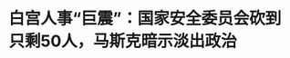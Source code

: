 <!DOCTYPE html>
<html lang="zh-CN">

<head>
    
<title>白宫人事“巨震”：国家安全委员会砍到只剩50人，马斯克暗示淡出政治_腾讯新闻</title>
<meta name="keywords" content="马斯克,特朗普,国家安全委员会,国安委,鲁比奥,白宫,拜登,美国,美国_时政,民主党,人事">
<meta name="description" content="哭的哭，恨的恨，可该走还得走。美国白宫国家安全委员会开始新一轮裁人之际，“政府效率部”负责人马斯克24日表示未来将花更多时间专注于自己的公司。新华社报道称，这“暗示他将减少在特朗普政府中的工作”。国安委人事震荡哭的哭，恨的恨，可该走还得走。这是23日在毗邻白宫的艾森豪威尔行政楼所见景象，数十名国安委工作...">
<meta name="author" content="腾讯网">
<meta name="copyright" content="Copyright 1998 - 2025 Tencent. All Rights Reserved">
<meta property="og:type" content="news" />

<meta property="og:title" content="白宫人事“巨震”：国家安全委员会砍到只剩50人，马斯克暗示淡出政治_腾讯新闻" />
<meta property="og:description" content="哭的哭，恨的恨，可该走还得走。美国白宫国家安全委员会开始新一轮裁人之际，“政府效率部”负责人马斯克24日表示未来将花更多时间专注于自己的公司。新华社报道称，这“暗示他将减少在特朗普政府中的工作”。国安委人事震荡哭的哭，恨的恨，可该走还得走。这是23日在毗邻白宫的艾森豪威尔行政楼所见景象，数十名国安委工作..." />
<meta property="og:url" content="https://news.qq.com/rain/a/20250526A048TK00" />
<meta property="og:image" content="https://inews.gtimg.com/news_ls/OHvPohdcyyWhiXUMw8mxH08NWW2i0lkkn1tI-RqfsMMYMAA_640330/0" />
<meta property="article:author" content="新民晚报" />
<meta property="article:published_time" content="2025-05-26 13:17:10" />
<meta property="category" content="politics" />

<meta name="baidu-site-verification" content="jJeIJ5X7pP" />
    <meta charset="utf-8" />
<meta http-equiv="X-UA-Compatible" content="IE=Edge" />
<meta name="viewport" content="width=device-width, initial-scale=1, shrink-to-fit=no" />
<link rel="dns-prefetch" href="mat1.gtimg.com">
<link rel="dns-prefetch" href="i.news.qq.com">
<link rel="shortcut icon" href="https://mat1.gtimg.com/qqcdn/qqindex2021/favicon.ico">
<script nomodule="true" src="https://mat1.gtimg.com/qqcdn/qqindex2021/common-static/20240515201444/core3-37-1.min.js"></script>
<script>
  try {
    if (!window.IntersectionObserver) {
      var observerScript = document.createElement('script');
      observerScript.src = "https://mat1.gtimg.com/qqcdn/qqindex2021/common-static/20241024141058/intersection-observer-polyfill.js";
      document.head.appendChild(observerScript);
    }
  } catch (error) {}
</script>

<script>
  try {
    if (!Element.prototype.scrollTo) {
      var scrollScript = document.createElement('script');
      scrollScript.src = "https://mat1.gtimg.com/qqcdn/qqindex2021/common-static/20241025153001/scroll-behavior-polyfill.js";
      document.head.appendChild(scrollScript);
    }
  } catch (error) {}
</script>
<script>
  try {
    if ('scrollRestoration' in window.history) {
      window.history.scrollRestoration = 'manual';
    }
    window.isPcClient = Boolean(window.electron) && (
      window.navigator.userAgent.indexOf('pc-client') > 0 ||
      window.navigator.userAgent.indexOf('TencentNews') > 0
    );
  } catch {}
</script>
<script>
  try {
    if (window.isPcClient) {
      var bodyStyle = document.createElement('style');
      bodyStyle.innerText = 'body{ zoom: 0.95 }';
      document.head.appendChild(bodyStyle);
    }
  } catch {}
</script>
<script>
  window.DATA = {"url":"https://view.inews.qq.com/a/20250526A048TK00","article_id":"20250526A048TK00","article_type":"0","title":"白宫人事“巨震”：国家安全委员会砍到只剩50人，马斯克暗示淡出政治","desc":"哭的哭，恨的恨，可该走还得走。美国白宫国家安全委员会开始新一轮裁人之际，“政府效率部”负责人马斯克24日表示未来将花更多时间专注于自己的公司。新华社报道称，这“暗示他将减少在特朗普政府中的工作”。国安委人事震荡哭的哭，恨的恨，可该走还得走。这是23日在毗邻白宫的艾森豪威尔行政楼所见景象，数十名国安委工作...","iNewsRecommendLevel":1,"abstract":"哭的哭，恨的恨，可该走还得走。美国白宫国家安全委员会开始新一轮裁人之际，“政府效率部”负责人马斯克24日表示未来将花更多时间专注于自己的公司。新华社报道称，这“暗示他将减少在特朗普政府中的工作”。国安委人事震荡哭的哭，恨的恨，可该走还得走。这是23日在毗邻白宫的艾森豪威尔行政楼所见景象，数十名国安委工作...","catalog1":"politics","ad_channel_sign":"news","introduction":"","media":"新民晚报","media_id":"5675509","pubtime":"2025-05-26 13:17:10","comment_id":"8414929290","political":0,"cmsId":"20250526A048TK00","cms_id":"20250526A048TK00","closeAllAd":0,"closeAllFavorite":false,"originContent":{"directory":{"ai_list":null,"enable":2,"list":null},"text":"\u003cdiv class=\"rich_media_content\"\u003e\u003c!--NO_AD_ERROR_2--\u003e\u003csection style=\"-webkit-tap-highlight-color: transparent; box-sizing: border-box; color: rgb(62, 62, 62); font-size: 16px; font-style: normal; font-weight: 400; margin: 0px 0px 24px; max-width: 100%; outline: 0px; overflow-wrap: break-word !important; padding: 0px; text-align: justify; visibility: visible\" data-exeditor-arbitrary-box=\"wrap\"\u003e\u003csection style=\"-webkit-tap-highlight-color: transparent; box-sizing: border-box; display: flex; flex-flow: row; justify-content: center; margin: 10px 0px; max-width: 100%; outline: 0px; overflow-wrap: break-word !important; padding: 0px; text-align: center; visibility: visible\" data-exeditor-arbitrary-box=\"wrap\"\u003e\u003csection style=\"-webkit-tap-highlight-color: transparent; align-self: flex-start; border-width: 0px; box-sizing: border-box; display: inline-block; flex: 100 100 0%; margin: 0px; max-width: 100%; outline: 0px; overflow-wrap: break-word !important; padding: 0px; vertical-align: top; visibility: visible\" data-exeditor-arbitrary-box=\"wrap\"\u003e\u003csection style=\"-webkit-tap-highlight-color: transparent; box-sizing: border-box; display: flex; flex-flow: row; justify-content: center; margin: 0px; max-width: 100%; outline: 0px; overflow-wrap: break-word !important; padding: 0px; visibility: visible\" data-exeditor-arbitrary-box=\"wrap\"\u003e\u003csection style=\"-webkit-tap-highlight-color: transparent; align-self: flex-start; border-color: rgb(62, 62, 62); border-style: solid; border-width: 1px; box-sizing: border-box; display: inline-block; flex: 0 0 auto; margin: 0px; max-width: 100%; outline: 0px; overflow-wrap: break-word !important; padding: 20px; vertical-align: top; visibility: visible; width: 100%\" class=\"not-reset-width\" data-exeditor-arbitrary-box=\"wrap\" data-exeditor-arbitrary-box-special-style=\"width\"\u003e\u003csection style=\"-webkit-tap-highlight-color: transparent; box-sizing: border-box; color: rgb(90, 90, 90); letter-spacing: 1px; line-height: 1.8; margin: 0px; max-width: 100%; outline: 0px; overflow-wrap: break-word !important; padding: 0px; text-align: justify; visibility: visible\" data-exeditor-arbitrary-box=\"wrap\"\u003e\u003cp style=\"margin-bottom: 0px; margin-left: 0px; margin-right: 0px; margin-top: 0px; padding: 0px\"\u003e\u003cspan style=\"letter-spacing: 1px\"\u003e\u003cspan style=\"font-size: 16px\"\u003e\u003cstrong\u003e\u003cspan style=\"color: rgb(90, 90, 90)\"\u003e哭的哭，恨的恨，可该走还得走。\u003c/span\u003e\u003c/strong\u003e\u003c/span\u003e\u003c/span\u003e\u003c/p\u003e\u003c/section\u003e\u003c/section\u003e\u003c/section\u003e\u003csection style=\"-webkit-tap-highlight-color: transparent; box-sizing: border-box; display: flex; flex-flow: row; justify-content: center; margin: 0px; max-width: 100%; outline: 0px; overflow-wrap: break-word !important; padding: 0px; visibility: visible\" data-exeditor-arbitrary-box=\"wrap\"\u003e\u003csection style=\"-webkit-tap-highlight-color: transparent; align-self: flex-start; border-width: 0px; box-sizing: border-box; display: inline-block; flex: 100 100 0%; line-height: 0; margin: 0px 10px; max-width: 100%; outline: 0px; overflow-wrap: break-word !important; padding: 0px; vertical-align: top; visibility: visible\" data-exeditor-arbitrary-box=\"wrap\"\u003e\u003csection style=\"-webkit-tap-highlight-color: transparent; background-color: rgb(227, 239, 255); box-sizing: border-box; display: inline-block; height: 8px; margin: 0px; max-width: 100%; outline: 0px; overflow: hidden; overflow-wrap: break-word !important; padding: 0px; vertical-align: top; visibility: visible; width: 100%\" data-exeditor-arbitrary-box=\"image-box\"\u003e\u003csvg viewBox=\"0 0 1 1\" style=\"line-height: 0; vertical-align: top; visibility: visible; width: 0px\" data-exeditor-arbitrary-svg=\"\"\u003e\u003c/svg\u003e\u003c/section\u003e\u003c/section\u003e\u003c/section\u003e\u003c/section\u003e\u003c/section\u003e\u003c/section\u003e\u003cp style=\"margin-bottom: 24px; margin-left: 0px; margin-right: 0px; margin-top: 0px; padding: 0px\"\u003e\u003cspan style=\"letter-spacing: 0.034em\"\u003e\u003cspan style=\"font-size: 16px\"\u003e\u003cspan style=\"color: rgba(0, 0, 0, 0.9)\"\u003e美国白宫国家安全委员会开始新一轮裁人之际，“政府效率部”负责人马斯克24日表示未来将花更多时间专注于自己的公司。新华社报道称，这“暗示他将减少在特朗普政府中的工作”。\u003c/span\u003e\u003c/span\u003e\u003c/span\u003e\u003c!--NO_AD_0--\u003e\u003c!--EOP_0--\u003e\u003c/p\u003e\u003c!--PARAGRAPH_0--\u003e\u003csection style=\"-webkit-tap-highlight-color: transparent; box-sizing: border-box; color: rgb(62, 62, 62); font-size: 16px; font-style: normal; font-weight: 400; margin: 0px 0px 24px; max-width: 100%; outline: 0px; overflow-wrap: break-word !important; padding: 0px; text-align: justify; visibility: visible\" data-exeditor-arbitrary-box=\"wrap\"\u003e\u003csection style=\"-webkit-tap-highlight-color: transparent; box-sizing: border-box; display: flex; flex-flow: row; justify-content: flex-start; margin: 10px 0px; max-width: 100%; outline: 0px; overflow-wrap: break-word !important; padding: 0px; text-align: left; visibility: visible\" data-exeditor-arbitrary-box=\"wrap\"\u003e\u003csection style=\"-webkit-tap-highlight-color: transparent; align-self: stretch; background-color: rgb(95, 156, 239); border-bottom-width: 0px; border-right: 1px solid rgb(188, 188, 188); border-top: 1px solid rgb(188, 188, 188); border-top-left-radius: 0px; border-top-right-radius: 0px; box-shadow: rgb(255, 255, 255) -3px 3px 0px inset; box-sizing: border-box; display: inline-block; flex: 0 0 auto; margin: 13px 0px 0px; max-width: 100%; outline: 0px; overflow-wrap: break-word !important; padding: 3px 3px 0px 0px; vertical-align: top; visibility: visible; width: 100%\" data-exeditor-arbitrary-box=\"image-box\"\u003e\u003csvg viewBox=\"0 0 1 1\" style=\"line-height: 0; vertical-align: top; visibility: visible; width: 0px\" data-exeditor-arbitrary-svg=\"\"\u003e\u003c/svg\u003e\u003c/section\u003e\u003csection style=\"-webkit-tap-highlight-color: transparent; align-self: stretch; border-bottom-color: rgb(188, 188, 188); border-bottom-left-radius: 0px; border-bottom-right-radius: 0px; border-bottom-style: solid; border-left-color: rgb(188, 188, 188); border-left-style: none; border-right-color: rgb(188, 188, 188); border-right-style: solid; border-top-right-radius: 0px; border-width: 0px 1px 1px; box-shadow: rgb(255, 255, 255) 0px 0px 0px; box-sizing: border-box; display: inline-block; flex: 0 0 auto; margin: 0px; max-width: 100%; min-width: 10%; outline: 0px; overflow-wrap: break-word !important; padding: 0px 0px 0px 20px; vertical-align: top; visibility: visible\" data-exeditor-arbitrary-box=\"wrap\"\u003e\u003csection style=\"-webkit-tap-highlight-color: transparent; box-sizing: border-box; margin: 0px; max-width: 100%; outline: 0px; overflow-wrap: break-word !important; padding: 0px; visibility: visible\" data-exeditor-arbitrary-box=\"wrap\"\u003e\u003csection style=\"-webkit-tap-highlight-color: transparent; background-color: rgb(188, 188, 188); box-sizing: border-box; height: 1px; margin: 0px; max-width: 100%; outline: 0px; overflow-wrap: break-word !important; padding: 0px; visibility: visible\" data-exeditor-arbitrary-box=\"image-box\"\u003e\u003csvg viewBox=\"0 0 1 1\" style=\"line-height: 0; vertical-align: top; visibility: visible; width: 0px\" data-exeditor-arbitrary-svg=\"\"\u003e\u003c/svg\u003e\u003c/section\u003e\u003c/section\u003e\u003csection style=\"-webkit-tap-highlight-color: transparent; box-sizing: border-box; margin: 0px; max-width: 100%; outline: 0px; overflow-wrap: break-word !important; padding: 0px; text-align: center; transform: translate3d(-10px, 0px, 0px); visibility: visible\" data-exeditor-arbitrary-box=\"wrap\"\u003e\u003csection style=\"-webkit-tap-highlight-color: transparent; box-sizing: border-box; color: rgb(86, 86, 86); letter-spacing: 1px; line-height: 2; margin: 0px; max-width: 100%; outline: 0px; overflow-wrap: break-word !important; padding: 0px; visibility: visible\" data-exeditor-arbitrary-box=\"wrap\"\u003e\u003cp style=\"margin-bottom: 0px; margin-left: 0px; margin-right: 0px; margin-top: 0px; padding: 0px; text-align: left\"\u003e\u003cspan style=\"letter-spacing: 1px\"\u003e\u003cspan style=\"font-size: 16px\"\u003e\u003cstrong\u003e\u003cspan style=\"color: rgb(86, 86, 86)\"\u003e国安委人事震荡\u003c/span\u003e\u003c/strong\u003e\u003c/span\u003e\u003c/span\u003e\u003c/p\u003e\u003c/section\u003e\u003c/section\u003e\u003c/section\u003e\u003c/section\u003e\u003c/section\u003e\u003cp style=\"margin-bottom: 24px; margin-left: 0px; margin-right: 0px; margin-top: 0px; padding: 0px\"\u003e\u003cspan style=\"letter-spacing: 0.034em\"\u003e\u003cspan style=\"font-size: 16px\"\u003e\u003cspan style=\"color: rgba(0, 0, 0, 0.9)\"\u003e哭的哭，恨的恨，可该走还得走。这是23日在毗邻白宫的艾森豪威尔行政楼所见景象，数十名国安委工作人员不得不离开工作岗位。\u003c/span\u003e\u003c/span\u003e\u003c/span\u003e\u003c/p\u003e\u003cp style=\"margin-bottom: 24px; margin-left: 0px; margin-right: 0px; margin-top: 0px; padding: 0px\"\u003e\u003cspan style=\"letter-spacing: 0.034em\"\u003e\u003cspan style=\"font-size: 16px\"\u003e\u003cspan style=\"color: rgba(0, 0, 0, 0.9)\"\u003e美国国安委创设于杜鲁门政府时期，在拜登政府时期约有300多名工作人员，特朗普再次入主白宫后立即启动人员审查，要求其中160人回家待命。随着新一轮裁员，国安委仅剩约50名工作人员，相关职能将转移到\u003c!--SECURE_LINK_BEGIN_0--\u003e五角大楼\u003c!--SECURE_LINK_END_0--\u003e、国务院等部门。\u003c/span\u003e\u003c/span\u003e\u003c/span\u003e\u003c/p\u003e\u003csection style=\"-webkit-tap-highlight-color: transparent; box-sizing: border-box !important; margin: 0px 0px 24px; max-width: 100%; outline: 0px; overflow-wrap: break-word !important; padding: 0px; text-align: center; visibility: visible\" data-exeditor-arbitrary-box=\"image-box\"\u003e\u003c!--IMG_0--\u003e\u003c/section\u003e\u003cp class=\"qqnews_image_desc\" style=\"color: #666; font-size: 14px; text-align: center\"\u003e鲁比奥与特朗普。图源：GJ\u003c/p\u003e\u003cp style=\"margin-bottom: 24px; margin-left: 0px; margin-right: 0px; margin-top: 0px; padding: 0px\"\u003e\u003cspan style=\"letter-spacing: 0.034em\"\u003e\u003cspan style=\"font-size: 16px\"\u003e\u003cspan style=\"color: rgba(0, 0, 0, 0.9)\"\u003e一名白宫官员称，特朗普如此安排意在清除“深层政府”。有分析指出，特朗普第一任期时，两名借调到国安委的职业军官成为“吹哨人”，检举特朗普2019年同乌克兰总统泽连斯基通电话时要求对方调查时任民主党总统竞选人拜登及其子亨特，导致当时由民主党掌控的国会众议院以滥用职权等罪名弹劾特朗普。\u003c/span\u003e\u003c/span\u003e\u003c/span\u003e\u003c!--NO_AD_1--\u003e\u003c!--EOP_1--\u003e\u003c/p\u003e\u003c!--PARAGRAPH_1--\u003e\u003cp style=\"margin-bottom: 24px; margin-left: 0px; margin-right: 0px; margin-top: 0px; padding: 0px\"\u003e\u003cspan style=\"letter-spacing: 0.034em\"\u003e\u003cspan style=\"font-size: 16px\"\u003e\u003cspan style=\"color: rgba(0, 0, 0, 0.9)\"\u003e特朗普本月宣布提名国家安全顾问华尔兹为美国驻联合国代表，国务卿鲁比奥兼任临时国家安全顾问。在国安委经历大规模调整之际，鲁比奥表示，目前的国安委“符合最初的职能设置和总统的想法”。\u003c/span\u003e\u003c/span\u003e\u003c/span\u003e\u003c!--NO_AD_2--\u003e\u003c!--EOP_2--\u003e\u003c/p\u003e\u003c!--PARAGRAPH_2--\u003e\u003cp style=\"margin-bottom: 24px; margin-left: 0px; margin-right: 0px; margin-top: 0px; padding: 0px\"\u003e\u003cspan style=\"letter-spacing: 0.034em\"\u003e\u003cspan style=\"font-size: 16px\"\u003e\u003cspan style=\"color: rgba(0, 0, 0, 0.9)\"\u003e特朗普重用鲁比奥，在\u003c/span\u003e\u003cstrong\u003e\u003cspan style=\"color: rgba(0, 0, 0, 0.9)\"\u003e\u003c!--SECURE_LINK_BEGIN_1--\u003e复旦大学\u003c!--SECURE_LINK_END_1--\u003e国际关系学教授张家栋\u003c/span\u003e\u003c/strong\u003e\u003cspan style=\"color: rgba(0, 0, 0, 0.9)\"\u003e看来，原因在于鲁比奥是特朗普政府内少有的共和党建制派。用好鲁比奥能使特朗普维持与建制派的关系，鲁比奥也显示出他在特朗普团队中越来越重要。\u003c/span\u003e\u003c/span\u003e\u003c/span\u003e\u003c!--NO_AD_3--\u003e\u003c!--EOP_3--\u003e\u003c/p\u003e\u003c!--PARAGRAPH_3--\u003e\u003csection style=\"-webkit-tap-highlight-color: transparent; box-sizing: border-box; color: rgb(62, 62, 62); font-size: 16px; font-style: normal; font-weight: 400; margin: 0px 0px 24px; max-width: 100%; outline: 0px; overflow-wrap: break-word !important; padding: 0px; text-align: justify\" data-exeditor-arbitrary-box=\"wrap\"\u003e\u003csection style=\"-webkit-tap-highlight-color: transparent; box-sizing: border-box; display: flex; flex-flow: row; justify-content: flex-start; margin: 10px 0px; max-width: 100%; outline: 0px; overflow-wrap: break-word !important; padding: 0px; text-align: left\" data-exeditor-arbitrary-box=\"wrap\"\u003e\u003csection style=\"-webkit-tap-highlight-color: transparent; align-self: stretch; background-color: rgb(95, 156, 239); border-bottom-width: 0px; border-right: 1px solid rgb(188, 188, 188); border-top: 1px solid rgb(188, 188, 188); border-top-left-radius: 0px; border-top-right-radius: 0px; box-shadow: rgb(255, 255, 255) -3px 3px 0px inset; box-sizing: border-box; display: inline-block; flex: 0 0 auto; margin: 13px 0px 0px; max-width: 100%; outline: 0px; overflow-wrap: break-word !important; padding: 3px 3px 0px 0px; vertical-align: top; width: 100%\" data-exeditor-arbitrary-box=\"image-box\"\u003e\u003csvg viewBox=\"0 0 1 1\" style=\"line-height: 0; vertical-align: top; width: 0px\" data-exeditor-arbitrary-svg=\"\"\u003e\u003c/svg\u003e\u003c/section\u003e\u003csection style=\"-webkit-tap-highlight-color: transparent; align-self: stretch; border-bottom-color: rgb(188, 188, 188); border-bottom-left-radius: 0px; border-bottom-right-radius: 0px; border-bottom-style: solid; border-left-color: rgb(188, 188, 188); border-left-style: none; border-right-color: rgb(188, 188, 188); border-right-style: solid; border-top-right-radius: 0px; border-width: 0px 1px 1px; box-shadow: rgb(255, 255, 255) 0px 0px 0px; box-sizing: border-box; display: inline-block; flex: 0 0 auto; margin: 0px; max-width: 100%; min-width: 10%; outline: 0px; overflow-wrap: break-word !important; padding: 0px 0px 0px 20px; vertical-align: top\" data-exeditor-arbitrary-box=\"wrap\"\u003e\u003csection style=\"-webkit-tap-highlight-color: transparent; box-sizing: border-box; margin: 0px; max-width: 100%; outline: 0px; overflow-wrap: break-word !important; padding: 0px\" data-exeditor-arbitrary-box=\"wrap\"\u003e\u003csection style=\"-webkit-tap-highlight-color: transparent; background-color: rgb(188, 188, 188); box-sizing: border-box; height: 1px; margin: 0px; max-width: 100%; outline: 0px; overflow-wrap: break-word !important; padding: 0px\" data-exeditor-arbitrary-box=\"image-box\"\u003e\u003csvg viewBox=\"0 0 1 1\" style=\"line-height: 0; vertical-align: top; width: 0px\" data-exeditor-arbitrary-svg=\"\"\u003e\u003c/svg\u003e\u003c/section\u003e\u003c/section\u003e\u003csection style=\"-webkit-tap-highlight-color: transparent; box-sizing: border-box; margin: 0px; max-width: 100%; outline: 0px; overflow-wrap: break-word !important; padding: 0px; text-align: center; transform: translate3d(-10px, 0px, 0px)\" data-exeditor-arbitrary-box=\"wrap\"\u003e\u003csection style=\"-webkit-tap-highlight-color: transparent; box-sizing: border-box; color: rgb(86, 86, 86); letter-spacing: 1px; line-height: 2; margin: 0px; max-width: 100%; outline: 0px; overflow-wrap: break-word !important; padding: 0px\" data-exeditor-arbitrary-box=\"wrap\"\u003e\u003cp style=\"margin-bottom: 0px; margin-left: 0px; margin-right: 0px; margin-top: 0px; padding: 0px; text-align: left\"\u003e\u003cspan style=\"letter-spacing: 1px\"\u003e\u003cspan style=\"font-size: 16px\"\u003e\u003cstrong\u003e\u003cspan style=\"color: rgb(86, 86, 86)\"\u003e马斯克正作选择\u003c/span\u003e\u003c/strong\u003e\u003c/span\u003e\u003c/span\u003e\u003c/p\u003e\u003c/section\u003e\u003c/section\u003e\u003c/section\u003e\u003c/section\u003e\u003c/section\u003e\u003cp style=\"margin-bottom: 24px; margin-left: 0px; margin-right: 0px; margin-top: 0px; padding: 0px\"\u003e\u003cspan style=\"letter-spacing: 0.034em\"\u003e\u003cspan style=\"font-size: 16px\"\u003e\u003cspan style=\"color: rgba(0, 0, 0, 0.9)\"\u003e马斯克24日在他所拥有的社交媒体X上写道，“我必须超级专注于X、xAI和\u003c!--SECURE_LINK_BEGIN_2--\u003e特斯拉\u003c!--SECURE_LINK_END_2--\u003e，以及下周的星舰发射，因为我们正在陆续推出关键技术”。为此，他“将回到每周7天、每天24小时连轴转的工作状态，晚上就睡在会议室、服务器机房或厂房里”。这段话被解读为暗示他将减少在政府中的工作。\u003c/span\u003e\u003c/span\u003e\u003c/span\u003e\u003c/p\u003e\u003csection style=\"-webkit-tap-highlight-color: transparent; box-sizing: border-box !important; margin: 0px 0px 24px; max-width: 100%; outline: 0px; overflow-wrap: break-word !important; padding: 0px; text-align: center\" data-exeditor-arbitrary-box=\"image-box\"\u003e\u003c!--IMG_1--\u003e\u003c/section\u003e\u003cp class=\"qqnews_image_desc\" style=\"color: #666; font-size: 14px; text-align: center\"\u003e马斯克在白宫出席政府会议。图源：GJ\u003c/p\u003e\u003cp style=\"margin-bottom: 24px; margin-left: 0px; margin-right: 0px; margin-top: 0px; padding: 0px\"\u003e\u003cspan style=\"letter-spacing: 0.034em\"\u003e\u003cspan style=\"font-size: 16px\"\u003e\u003cspan style=\"color: rgba(0, 0, 0, 0.9)\"\u003e事实上，去年联邦选举周期投入2.9亿美元、力挺特朗普胜选的马斯克，近期前往华盛顿的时间已大为减少。\u003c/span\u003e\u003c/span\u003e\u003c/span\u003e\u003c/p\u003e\u003cp style=\"margin-bottom: 24px; margin-left: 0px; margin-right: 0px; margin-top: 0px; padding: 0px\"\u003e\u003cspan style=\"letter-spacing: 0.034em\"\u003e\u003cspan style=\"font-size: 16px\"\u003e\u003cspan style=\"color: rgba(0, 0, 0, 0.9)\"\u003e张家栋分析：“马斯克要淡出政治的传言已经很久，他的主要压力不是政治而是经济。因为马斯克与特朗普政府走得特别近，企业界包括美国消费者群体对马斯克的个人形象及其企业产品产生了严重的抵触情绪。由此使得马斯克在董事会以及股东集团承受巨大压力，此前就曾提出想淡出政治。”\u003c/span\u003e\u003c/span\u003e\u003c/span\u003e\u003c!--NO_AD_4--\u003e\u003c!--EOP_4--\u003e\u003c/p\u003e\u003c!--PARAGRAPH_4--\u003e\u003cp style=\"margin-bottom: 24px; margin-left: 0px; margin-right: 0px; margin-top: 0px; padding: 0px\"\u003e\u003cspan style=\"letter-spacing: 0.034em\"\u003e\u003cspan style=\"font-size: 16px\"\u003e\u003cspan style=\"color: rgba(0, 0, 0, 0.9)\"\u003e张家栋认为，马斯克离开政治圈的概率很大。“他毕竟不是政治家，是个企业家——还是个非常成功的企业家，还有自己更重要的事去做。”\u003c/span\u003e\u003c/span\u003e\u003c/span\u003e\u003c/p\u003e\u003csection style=\"-webkit-tap-highlight-color: transparent; box-sizing: border-box !important; margin: 0px 8px; max-width: 100%; outline: 0px; overflow-wrap: break-word !important; padding: 0px; white-space: normal\" data-exeditor-arbitrary-box=\"wrap\"\u003e\u003cp\u003e\u003c/p\u003e\u003c/section\u003e\u003csection style=\"-webkit-tap-highlight-color: transparent; box-sizing: border-box !important; margin: 0px 8px; max-width: 100%; outline: 0px; overflow-wrap: break-word !important; padding: 0px; text-align: justify\" data-exeditor-arbitrary-box=\"wrap\"\u003e\u003cp\u003e\u003cspan style=\"font-size: 15px\"\u003e\u003cstrong\u003e\u003cspan style=\"color: rgb(136, 136, 136)\"\u003e出品 深海区工作室\u003c/span\u003e\u003c/strong\u003e\u003c/span\u003e\u003c/p\u003e\u003c/section\u003e\u003csection style=\"-webkit-tap-highlight-color: transparent; box-sizing: border-box !important; margin: 0px 8px; max-width: 100%; outline: 0px; overflow-wrap: break-word !important; padding: 0px; text-align: justify\" data-exeditor-arbitrary-box=\"wrap\"\u003e\u003cp\u003e\u003cspan style=\"font-size: 15px\"\u003e\u003cstrong\u003e\u003cspan style=\"color: rgb(136, 136, 136)\"\u003e撰稿 姜浩峰\u003c/span\u003e\u003c/strong\u003e\u003c/span\u003e\u003c/p\u003e\u003c/section\u003e\u003csection style=\"-webkit-tap-highlight-color: transparent; box-sizing: border-box !important; margin: 0px; max-width: 100%; outline: 0px; overflow-wrap: break-word !important; padding: 0px\" data-exeditor-arbitrary-box=\"wrap\"\u003e\u003csection style=\"-webkit-tap-highlight-color: transparent; box-sizing: border-box !important; margin: 0px; max-width: 100%; outline: 0px; overflow-wrap: break-word !important; padding: 0px\" data-exeditor-arbitrary-box=\"wrap\"\u003e\u003csection style=\"-webkit-tap-highlight-color: transparent; box-sizing: border-box !important; margin: 0px; max-width: 100%; outline: 0px; overflow-wrap: break-word !important; padding: 0px\" data-exeditor-arbitrary-box=\"wrap\"\u003e\u003csection style=\"-webkit-tap-highlight-color: transparent; -webkit-text-stroke-width: 0px; background-color: rgb(255, 255, 255); box-sizing: border-box !important; color: rgba(0, 0, 0, 0.9); font-size: 17px; font-style: normal; font-variant-caps: normal; font-variant-ligatures: normal; font-weight: 400; letter-spacing: 0.544px; margin: 0px 8px; max-width: 100%; orphans: 2; outline: 0px; overflow-wrap: break-word !important; padding: 0px; text-align: justify; text-decoration-color: initial; text-decoration-style: initial; text-decoration-thickness: initial; text-indent: 0px; text-transform: none; white-space: normal; widows: 2; word-spacing: 0px\" data-exeditor-arbitrary-box=\"wrap\"\u003e\u003cp style=\"background-color: transparent\"\u003e\u003cspan style=\"letter-spacing: 0.544px\"\u003e\u003cspan style=\"font-size: 15px\"\u003e\u003cstrong\u003e\u003cspan style=\"color: rgb(136, 136, 136)\"\u003e\u003cspan style=\"background-color: transparent\"\u003e编辑 深海盐\u003c/span\u003e\u003c/span\u003e\u003c/strong\u003e\u003c/span\u003e\u003c/span\u003e\u003c/p\u003e\u003c/section\u003e\u003c/section\u003e\u003c/section\u003e\u003c/section\u003e\u003cdiv data-exeditor-arbitrary-box=\"wrap\"\u003e\u003cp\u003e\u003c/p\u003e\u003c/div\u003e\u003cdiv powered-by=\"qqnews_ex-editor\"\u003e\u003c/div\u003e\u003cstyle\u003e.rich_media_content{--news-tabel-th-night-color: #444444;--news-font-day-color: #333;--news-font-night-color: #d9d9d9;--news-bottom-distance: 22px}.rich_media_content p:not([data-exeditor-arbitrary-box=image-box]){letter-spacing:.5px;line-height:30px;margin-bottom:var(--news-bottom-distance);word-wrap:break-word}.rich_media_content{color:var(--news-font-day-color);font-size:18px}@media(prefers-color-scheme:dark){body:not([data-weui-theme=light]):not([dark-mode-disable=true]) .rich_media_content p:not([data-exeditor-arbitrary-box=image-box]){letter-spacing:.5px;line-height:30px;margin-bottom:var(--news-bottom-distance);word-wrap:break-word}body:not([data-weui-theme=light]):not([dark-mode-disable=true]) .rich_media_content{color:var(--news-font-night-color)}}.data_color_scheme_dark .rich_media_content p:not([data-exeditor-arbitrary-box=image-box]){letter-spacing:.5px;line-height:30px;margin-bottom:var(--news-bottom-distance);word-wrap:break-word}.data_color_scheme_dark .rich_media_content{color:var(--news-font-night-color)}.data_color_scheme_dark .rich_media_content{font-size:18px}.rich_media_content p[data-exeditor-arbitrary-box=image-box]{margin-bottom:11px}.rich_media_content\u003ediv:not(.qnt-video),.rich_media_content\u003esection{margin-bottom:var(--news-bottom-distance)}.rich_media_content hr{margin-bottom:var(--news-bottom-distance)}.rich_media_content .link_list{margin:0;margin-top:20px;min-height:0!important}.rich_media_content blockquote{background:#f9f9f9;border-left:6px solid #ccc;margin:1.5em 10px;padding:.5em 10px}.rich_media_content blockquote p{margin-bottom:0!important}.data_color_scheme_dark .rich_media_content blockquote{background:#323232}@media(prefers-color-scheme:dark){body:not([data-weui-theme=light]):not([dark-mode-disable=true]) .rich_media_content blockquote{background:#323232}}.rich_media_content ol[data-ex-list]{--ol-start: 1;--ol-list-style-type: decimal;list-style-type:none;counter-reset:olCounter calc(var(--ol-start,1) - 1);position:relative}.rich_media_content ol[data-ex-list]\u003eli\u003e:first-child::before{content:counter(olCounter,var(--ol-list-style-type)) '. ';counter-increment:olCounter;font-variant-numeric:tabular-nums;display:inline-block}.rich_media_content ul[data-ex-list]{--ul-list-style-type: circle;list-style-type:none;position:relative}.rich_media_content ul[data-ex-list].nonUnicode-list-style-type\u003eli\u003e:first-child::before{content:var(--ul-list-style-type) ' ';font-variant-numeric:tabular-nums;display:inline-block;transform:scale(0.5)}.rich_media_content ul[data-ex-list].unicode-list-style-type\u003eli\u003e:first-child::before{content:var(--ul-list-style-type) ' ';font-variant-numeric:tabular-nums;display:inline-block;transform:scale(0.8)}.rich_media_content ol:not([data-ex-list]){padding-left:revert}.rich_media_content ul:not([data-ex-list]){padding-left:revert}.rich_media_content table{display:table;border-collapse:collapse;margin-bottom:var(--news-bottom-distance)}.rich_media_content table th,.rich_media_content table td{word-wrap:break-word;border:1px solid #ddd;white-space:nowrap;padding:2px 5px}.rich_media_content table th{font-weight:700;background-color:#f0f0f0;text-align:left}.rich_media_content table p{margin-bottom:0!important}.data_color_scheme_dark .rich_media_content table th{background:var(--news-tabel-th-night-color)}@media(prefers-color-scheme:dark){body:not([data-weui-theme=light]):not([dark-mode-disable=true]) .rich_media_content table th{background:var(--news-tabel-th-night-color)}}.rich_media_content .qqnews_image_desc,.rich_media_content p[type=om-image-desc]{line-height:20px!important;text-align:center!important;font-size:14px!important;color:#666!important}.rich_media_content div[data-exeditor-arbitrary-box=wrap]:not([data-exeditor-arbitrary-box-special-style]){max-width:100%}.rich_media_content .qqnews-content{--wmfont: 0;--wmcolor: transparent;font-size:var(--wmfont);color:var(--wmcolor);line-height:var(--wmfont)!important;margin-bottom:var(--wmfont)!important}.rich_media_content .qqnews_sign_emphasis{background:#f7f7f7}.rich_media_content .qqnews_sign_emphasis ol{word-wrap:break-word;border:none;color:#5c5c5c;line-height:28px;list-style:none;margin:14px 0 6px;padding:16px 15px 4px}.rich_media_content .qqnews_sign_emphasis p{margin-bottom:12px!important}.rich_media_content .qqnews_sign_emphasis ol\u003eli\u003ep{padding-left:30px}.rich_media_content .qqnews_sign_emphasis ol\u003eli{list-style:none}.rich_media_content .qqnews_sign_emphasis ol\u003eli\u003ep:first-child::before{margin-left:-30px;content:counter(olCounter,decimal) ''!important;counter-increment:olCounter!important;font-variant-numeric:tabular-nums!important;background:#37f;border-radius:2px;color:#fff;font-size:15px;font-style:normal;text-align:center;line-height:18px;width:18px;height:18px;margin-right:12px;position:relative;top:-1px}.data_color_scheme_dark .rich_media_content .qqnews_sign_emphasis{background:#262626}.data_color_scheme_dark .rich_media_content .qqnews_sign_emphasis ol\u003eli\u003ep{color:#a9a9a9}@media(prefers-color-scheme:dark){body:not([data-weui-theme=light]):not([dark-mode-disable=true]) .rich_media_content .qqnews_sign_emphasis{background:#262626}body:not([data-weui-theme=light]):not([dark-mode-disable=true]) .rich_media_content .qqnews_sign_emphasis ol\u003eli\u003ep{color:#a9a9a9}}.rich_media_content h1,.rich_media_content h2,.rich_media_content h3,.rich_media_content h4,.rich_media_content h5,.rich_media_content h6{margin-bottom:var(--news-bottom-distance);font-weight:700}.rich_media_content h1{font-size:20px}.rich_media_content h2,.rich_media_content h3{font-size:19px}.rich_media_content h4,.rich_media_content h5,.rich_media_content h6{font-size:18px}.rich_media_content li:empty{display:none}.rich_media_content ul,.rich_media_content ol{margin-bottom:var(--news-bottom-distance)}.rich_media_content div\u003ep:only-child{margin-bottom:0!important}.rich_media_content .cms-cke-widget-title-wrap p{margin-bottom:0!important}\u003c/style\u003e\u003c/div\u003e","version":"v2"},"originAttribute":{"IMG_0":{"bigOrigUrl":"https://inews.gtimg.com/om_bt/O1mvw0imc1-J30p-GjEl2gTPAr9po3KOPhVvOaHGrwtrcAA/0","compressUrl":"https://inews.gtimg.com/om_bt/O1mvw0imc1-J30p-GjEl2gTPAr9po3KOPhVvOaHGrwtrcAA/641","desc":"","fullPic":"1","height":481,"imgurl0":"https://inews.gtimg.com/om_bt/O1mvw0imc1-J30p-GjEl2gTPAr9po3KOPhVvOaHGrwtrcAA/0","imgurl1000":"https://inews.gtimg.com/om_bt/O1mvw0imc1-J30p-GjEl2gTPAr9po3KOPhVvOaHGrwtrcAA/1000","islong":0,"origUrl":"https://inews.gtimg.com/om_bt/O1mvw0imc1-J30p-GjEl2gTPAr9po3KOPhVvOaHGrwtrcAA/641","size":85,"style":"display: inline-block; max-width: 100%; width: 960px","thumb":"https://inews.gtimg.com/om_bt/O1mvw0imc1-J30p-GjEl2gTPAr9po3KOPhVvOaHGrwtrcAA_181x181s/0","url":"https://inews.gtimg.com/om_bt/O1mvw0imc1-J30p-GjEl2gTPAr9po3KOPhVvOaHGrwtrcAA/641","width":641},"IMG_1":{"bigOrigUrl":"https://inews.gtimg.com/om_bt/O2sn39MeJ0fq7StWLTthMZtH0RJIbx4hsC8UBxb75XzEkAA/0","compressUrl":"https://inews.gtimg.com/om_bt/O2sn39MeJ0fq7StWLTthMZtH0RJIbx4hsC8UBxb75XzEkAA/641","desc":"","fullPic":"1","height":427,"imgurl0":"https://inews.gtimg.com/om_bt/O2sn39MeJ0fq7StWLTthMZtH0RJIbx4hsC8UBxb75XzEkAA/0","imgurl1000":"https://inews.gtimg.com/om_bt/O2sn39MeJ0fq7StWLTthMZtH0RJIbx4hsC8UBxb75XzEkAA/1000","islong":0,"origUrl":"https://inews.gtimg.com/om_bt/O2sn39MeJ0fq7StWLTthMZtH0RJIbx4hsC8UBxb75XzEkAA/641","size":109,"style":"display: inline-block; max-width: 100%; width: 960px","thumb":"https://inews.gtimg.com/om_bt/O2sn39MeJ0fq7StWLTthMZtH0RJIbx4hsC8UBxb75XzEkAA_181x181s/0","url":"https://inews.gtimg.com/om_bt/O2sn39MeJ0fq7StWLTthMZtH0RJIbx4hsC8UBxb75XzEkAA/641","width":641}},"selfDeclare":{},"userAddress":"上海","card":{"chlid":"5675509","chlname":"新民晚报","desc":"新民晚报飞进寻常百姓家，阅读上海的第一选择","icon":"http://inews.gtimg.com/newsapp_ls/0/15493385304_200200/0","msgEntry":1,"uin":"ec0c8b8ae65f0550b9cb977697686602af","update_frequency":"0","vip_desc":"新民晚报官方账号","vip_icon_night":"http://inews.gtimg.com/newsapp_ls/0/14876052067/0","vip_place":"left","vip_type":"30012","vip_icon":"http://inews.gtimg.com/newsapp_ls/0/14876051701/0","vip_type_new":"30012","suid":"8QMa3ntU6oEdvj8=","liveInfo":{"roomID":"1411565601","roomStatus":"2","cms_id":"PLV2025052602383000","article_type":"575"},"cpLevel":1},"interationCount":{"like":36,"collect":17,"share":14},"payment_info":{},"article_is_pay":false,"payment_column_info_v1":{"is_column_pay":false,"read_count_all":0},"tag_info_item":null,"contentWordsNum":937,"extraProperty":{"FeedbackDetailDisableInsert":0,"zanSkinType":""},"relateWelfare":{},"aiSwitch":true,"isOversize":false,"videoArr":[]};
</script>
<script>
  window.channelInfo = {"channelConfig":{"channelNav":[{"_auto_id":"1","active_alien_img":"","alien_img":"","channel_id":"news_news_home","is_local":"0","link":"https://www.qq.com","name_cn":"首页","name_en":"home"},{"_auto_id":"2","active_alien_img":"","alien_img":"","channel_id":"news_news_top","is_local":"0","link":"","name_cn":"要闻","name_en":"news"},{"_auto_id":"4","active_alien_img":"","alien_img":"","channel_id":"news_news_bj","is_local":"1","link":"","name_cn":"北京","name_en":"bj"},{"_auto_id":"5","active_alien_img":"","alien_img":"","channel_id":"news_news_finance","is_local":"0","link":"","name_cn":"财经","name_en":"finance"},{"_auto_id":"6","active_alien_img":"","alien_img":"","channel_id":"news_news_tech","is_local":"0","link":"","name_cn":"科技","name_en":"tech"},{"_auto_id":"7","active_alien_img":"","alien_img":"","channel_id":"tv","is_local":"0","link":"https://v.qq.com/channel/tv/?ptag=qqnews","name_cn":"电视剧","name_en":"tv"},{"_auto_id":"8","active_alien_img":"","alien_img":"","channel_id":"news_news_qa","is_local":"0","link":"","name_cn":"热问","name_en":"qa"},{"_auto_id":"9","active_alien_img":"","alien_img":"","channel_id":"news_news_ent","is_local":"0","link":"","name_cn":"娱乐","name_en":"ent"},{"_auto_id":"10","active_alien_img":"","alien_img":"","channel_id":"variety","is_local":"0","link":"https://v.qq.com/channel/variety/?ptag=qqnews","name_cn":"综艺","name_en":"variety"},{"_auto_id":"11","active_alien_img":"","alien_img":"","channel_id":"news_news_sports","is_local":"0","link":"","name_cn":"体育","name_en":"sports"},{"_auto_id":"13","active_alien_img":"","alien_img":"","channel_id":"news_news_nba","is_local":"0","link":"","name_cn":"NBA","name_en":"nba"},{"_auto_id":"14","active_alien_img":"","alien_img":"","channel_id":"news_news_world","is_local":"0","link":"","name_cn":"国际","name_en":"world"},{"_auto_id":"15","active_alien_img":"","alien_img":"","channel_id":"news_news_mil","is_local":"0","link":"","name_cn":"军事","name_en":"milite"},{"_auto_id":"16","active_alien_img":"","alien_img":"","channel_id":"news_news_auto","is_local":"0","link":"","name_cn":"汽车","name_en":"auto"},{"_auto_id":"17","active_alien_img":"","alien_img":"","channel_id":"news_news_house","is_local":"0","link":"","name_cn":"房产","name_en":"house"},{"_auto_id":"18","active_alien_img":"","alien_img":"","channel_id":"news_news_edu","is_local":"0","link":"","name_cn":"教育","name_en":"edu"},{"_auto_id":"19","active_alien_img":"","alien_img":"","channel_id":"news_news_antip","is_local":"0","link":"","name_cn":"健康","name_en":"health"},{"_auto_id":"20","active_alien_img":"","alien_img":"","channel_id":"news_news_video","is_local":"0","link":"","name_cn":"视频","name_en":"video"},{"_auto_id":"21","active_alien_img":"","alien_img":"","channel_id":"news_news_game","is_local":"0","link":"","name_cn":"游戏","name_en":"games"},{"_auto_id":"22","active_alien_img":"","alien_img":"","channel_id":"news_news_nchupin","is_local":"0","link":"","name_cn":"眼界","name_en":"chupin"},{"_auto_id":"24","active_alien_img":"","alien_img":"","channel_id":"news_news_football","is_local":"0","link":"","name_cn":"足球","name_en":"football"},{"_auto_id":"25","active_alien_img":"","alien_img":"","channel_id":"news_news_kepu","is_local":"0","link":"","name_cn":"科学","name_en":"kepu"},{"_auto_id":"26","active_alien_img":"","alien_img":"","channel_id":"news_news_digi","is_local":"0","link":"","name_cn":"数码","name_en":"digi"},{"_auto_id":"28","active_alien_img":"","alien_img":"","channel_id":"ymzx","is_local":"0","link":"https://gamer.qq.com/v2/cloudgame/game/96897?ichannel=txxwpc0Ftxxwpc1","name_cn":"元梦之星","name_en":"news_news_ymzx"},{"_auto_id":"31","active_alien_img":"","alien_img":"","channel_id":"movie","is_local":"0","link":"https://v.qq.com/channel/movie/?ptag=qqnews","name_cn":"电影","name_en":"movie"},{"_auto_id":"32","active_alien_img":"","alien_img":"","channel_id":"news_news_esport","is_local":"0","link":"","name_cn":"电竞","name_en":"esport"},{"_auto_id":"34","active_alien_img":"","alien_img":"","channel_id":"news_news_history","is_local":"0","link":"","name_cn":"历史","name_en":"history"},{"_auto_id":"35","active_alien_img":"","alien_img":"","channel_id":"news_news_baby","is_local":"0","link":"","name_cn":"育儿","name_en":"baby"},{"_auto_id":"36","active_alien_img":"","alien_img":"","channel_id":"hbjy","is_local":"0","link":"https://gp.qq.com/act/a20250421mnqlx/news.shtml","name_cn":"和平精英","name_en":"news_news_hbjy"},{"_auto_id":"37","active_alien_img":"","alien_img":"","channel_id":"cloud_gamer","is_local":"0","link":"https://gamer.qq.com/?ichannel=txxwpc0Ftxxwpc1","name_cn":"云游戏","name_en":"cloud_gamer"},{"_auto_id":"38","active_alien_img":"","alien_img":"","channel_id":"news_news_lic","is_local":"0","link":"","name_cn":"理财","name_en":"finance_licai"},{"_auto_id":"39","active_alien_img":"","alien_img":"","channel_id":"news_news_istock","is_local":"0","link":"","name_cn":"股票","name_en":"finance_stock"},{"_auto_id":"40","active_alien_img":"","alien_img":"","channel_id":"ren_min_shi_pin","is_local":"0","link":"https://news.qq.com/omn/author/8QMd3Hld74cbujbY?tab=om_video","name_cn":"人民视频","name_en":"ren_min_shi_pin"},{"_auto_id":"41","active_alien_img":"","alien_img":"","channel_id":"news_news_weather","is_local":"0","link":"https://tianqi.qq.com/index.htm","name_cn":"天气","name_en":"weather"}]}};
</script>
<script>
  window.articleConfig = {"rightConfig":[{"_auto_id":"1","category_key":"default","modules":"{\"moduleList\":[{\"title\":\"作者其他文章\",\"id\":\"user_article\"},{\"title\":\"精选视频\",\"id\":\"video_album\",\"videoType\":\"tag\",\"videoId\":\"aUepxrtchGM=\",\"isSticky\":0},{\"title\":\"下载条\",\"id\":\"download_banner\",\"isSticky\":1},{\"title\":\"热点榜\",\"id\":\"hot_rank_list\",\"isSticky\":1},{\"title\":\"广告推广\",\"id\":\"ssp_ad_module\",\"category\":\"ad_ssp\",\"loid\":\"109\",\"isSticky\":1},{\"title\":\"广告推广位\",\"id\":\"c2s_ad_module\",\"category\":\"right_c2s\",\"path\":\"QQcom_all_Rectangle-1|QQcom_all_Rectangle-2|QQcom_all_Rectangle-3\",\"isSticky\":1}]}"},{"_auto_id":"2","category_key":"ent","modules":"{\"moduleList\":[{\"title\":\"作者其他文章\",\"id\":\"user_article\"},{\"title\":\"精选视频\",\"id\":\"video_album\",\"videoType\":\"tag\",\"videoId\":\"aUepxrtchGM=\"},{\"title\":\"下载条\",\"id\":\"download_banner\",\"isSticky\":1},{\"title\":\"热点榜\",\"id\":\"hot_rank_list\",\"isSticky\":1},{\"title\":\"广告推广\",\"id\":\"ssp_ad_module\",\"category\":\"ad_ssp\",\"loid\":\"109\",\"isSticky\":1},{\"title\":\"广告推广\",\"id\":\"ssp_ad_module\",\"category\":\"ad_ssp\",\"loid\":\"117\",\"isSticky\":1}]}"},{"_auto_id":"3","category_key":"game","modules":"{\"moduleList\":[{\"title\":\"作者其他文章\",\"id\":\"user_article\"},{\"title\":\"精选视频\",\"id\":\"video_album\",\"videoType\":\"tag\",\"videoId\":\"aUepxrtchGM=\"},{\"title\":\"热门游戏\",\"id\":\"recommend_game\",\"isSticky\":0},{\"title\":\"下载条\",\"id\":\"download_banner\",\"isSticky\":1},{\"title\":\"热点榜\",\"id\":\"hot_rank_list\",\"isSticky\":1},{\"title\":\"广告推广\",\"id\":\"ssp_ad_module\",\"category\":\"ad_ssp\",\"loid\":\"109\",\"isSticky\":1},{\"title\":\"广告推广位\",\"id\":\"c2s_ad_module\",\"category\":\"right_c2s\",\"path\":\"QQcom_all_Rectangle-1|QQcom_all_Rectangle-2|QQcom_all_Rectangle-3\",\"isSticky\":1}]}"},{"_auto_id":"4","category_key":"tech","modules":"{\"moduleList\":[{\"title\":\"作者其他文章\",\"id\":\"user_article\"},{\"title\":\"精选视频\",\"id\":\"video_album\",\"videoType\":\"tag\",\"videoId\":\"aUepxrtchGM=\"},{\"title\":\"下载条\",\"id\":\"download_banner\",\"isSticky\":1},{\"title\":\"热点榜\",\"id\":\"hot_rank_list\",\"isSticky\":1},{\"title\":\"广告推广\",\"id\":\"ssp_ad_module\",\"category\":\"ad_ssp\",\"loid\":\"109\",\"isSticky\":1},{\"title\":\"广告推广位\",\"id\":\"c2s_ad_module\",\"category\":\"right_c2s\",\"path\":\"QQcom_all_Rectangle-1|QQcom_all_Rectangle-2|QQcom_all_Rectangle-3\",\"isSticky\":1}]}"},{"_auto_id":"5","category_key":"finance","modules":"{\"moduleList\":[{\"title\":\"作者其他文章\",\"id\":\"user_article\"},{\"title\":\"精选视频\",\"id\":\"video_album\",\"videoType\":\"tag\",\"videoId\":\"aUepxrtchGM=\"},{\"title\":\"下载条\",\"id\":\"download_banner\",\"isSticky\":1},{\"title\":\"热点榜\",\"id\":\"hot_rank_list\",\"isSticky\":1},{\"title\":\"广告推广\",\"id\":\"ssp_ad_module\",\"category\":\"ad_ssp\",\"loid\":\"109\",\"isSticky\":1},{\"title\":\"广告推广位\",\"id\":\"c2s_ad_module\",\"category\":\"right_c2s\",\"path\":\"QQcom_all_Rectangle-1|QQcom_all_Rectangle-2|QQcom_all_Rectangle-3\",\"isSticky\":1}]}"},{"_auto_id":"6","category_key":"news","modules":"{\"moduleList\":[{\"title\":\"作者其他文章\",\"id\":\"user_article\"},{\"title\":\"精选视频\",\"id\":\"video_album\",\"videoType\":\"tag\",\"videoId\":\"aUepxrtchGM=\"},{\"title\":\"下载条\",\"id\":\"download_banner\",\"isSticky\":1},{\"title\":\"热点榜\",\"id\":\"hot_rank_list\",\"isSticky\":1},{\"title\":\"广告推广\",\"id\":\"ssp_ad_module\",\"category\":\"ad_ssp\",\"loid\":\"109\",\"isSticky\":1},{\"title\":\"广告推广位\",\"id\":\"c2s_ad_module\",\"category\":\"right_c2s\",\"path\":\"QQcom_all_Rectangle-1|QQcom_all_Rectangle-2|QQcom_all_Rectangle-3\",\"isSticky\":1}]}"},{"_auto_id":"7","category_key":"fashion","modules":"{\"moduleList\":[{\"title\":\"作者其他文章\",\"id\":\"user_article\"},{\"title\":\"精选视频\",\"id\":\"video_album\",\"videoType\":\"tag\",\"videoId\":\"aUepxrtchGM=\"},{\"title\":\"下载条\",\"id\":\"download_banner\",\"isSticky\":1},{\"title\":\"热点榜\",\"id\":\"hot_rank_list\",\"isSticky\":1},{\"title\":\"广告推广\",\"id\":\"ssp_ad_module\",\"category\":\"ad_ssp\",\"loid\":\"109\",\"isSticky\":1},{\"title\":\"广告推广位\",\"id\":\"c2s_ad_module\",\"category\":\"right_c2s\",\"path\":\"QQcom_all_Rectangle-1|QQcom_all_Rectangle-2|QQcom_all_Rectangle-3\",\"isSticky\":1}]}"},{"_auto_id":"8","category_key":"sports","modules":"{\"moduleList\":[{\"title\":\"作者其他文章\",\"id\":\"user_article\"},{\"title\":\"精选视频\",\"id\":\"video_album\",\"videoType\":\"tag\",\"videoId\":\"aUepxrtchGM=\"},{\"title\":\"下载条\",\"id\":\"download_banner\",\"isSticky\":1},{\"title\":\"热点榜\",\"id\":\"hot_rank_list\",\"isSticky\":1},{\"title\":\"广告推广\",\"id\":\"ssp_ad_module\",\"category\":\"ad_ssp\",\"loid\":\"109\",\"isSticky\":1},{\"title\":\"广告推广位\",\"id\":\"c2s_ad_module\",\"category\":\"right_c2s\",\"path\":\"QQcom_all_Rectangle-1|QQcom_all_Rectangle-2|QQcom_all_Rectangle-3\",\"isSticky\":1}]}"},{"_auto_id":"9","category_key":"health","modules":"{\"moduleList\":[{\"title\":\"作者其他文章\",\"id\":\"user_article\"},{\"title\":\"精选视频\",\"id\":\"video_album\",\"videoType\":\"tag\",\"videoId\":\"aUepxrtchGM=\"},{\"title\":\"下载条\",\"id\":\"download_banner\",\"isSticky\":1},{\"title\":\"热点榜\",\"id\":\"hot_rank_list\",\"isSticky\":1},{\"title\":\"广告推广\",\"id\":\"ssp_ad_module\",\"category\":\"ad_ssp\",\"loid\":\"109\",\"isSticky\":1},{\"title\":\"广告推广位\",\"id\":\"c2s_ad_module\",\"category\":\"right_c2s\",\"path\":\"QQcom_all_Rectangle-1|QQcom_all_Rectangle-2|QQcom_all_Rectangle-3\",\"isSticky\":1}]}"},{"_auto_id":"10","category_key":"nba","modules":"{\"moduleList\":[{\"title\":\"作者其他文章\",\"id\":\"user_article\"},{\"title\":\"精选视频\",\"id\":\"video_album\",\"videoType\":\"tag\",\"videoId\":\"aUepxrtchGM=\"},{\"title\":\"下载条\",\"id\":\"download_banner\",\"isSticky\":1},{\"title\":\"热点榜\",\"id\":\"hot_rank_list\",\"isSticky\":1},{\"title\":\"广告推广\",\"id\":\"ssp_ad_module\",\"category\":\"ad_ssp\",\"loid\":\"109\",\"isSticky\":1},{\"title\":\"广告推广位\",\"id\":\"c2s_ad_module\",\"category\":\"right_c2s\",\"path\":\"QQcom_all_Rectangle-1|QQcom_all_Rectangle-2|QQcom_all_Rectangle-3\",\"isSticky\":1}]}"},{"_auto_id":"11","category_key":"edu","modules":"{\"moduleList\":[{\"title\":\"作者其他文章\",\"id\":\"user_article\"},{\"title\":\"精选视频\",\"id\":\"video_album\",\"videoType\":\"tag\",\"videoId\":\"aUWpxLNdg2c=\"},{\"title\":\"下载条\",\"id\":\"download_banner\",\"isSticky\":1},{\"title\":\"热点榜\",\"id\":\"hot_rank_list\",\"isSticky\":1},{\"title\":\"广告推广\",\"id\":\"ssp_ad_module\",\"category\":\"ad_ssp\",\"loid\":\"109\",\"isSticky\":1},{\"title\":\"广告推广位\",\"id\":\"c2s_ad_module\",\"category\":\"right_c2s\",\"path\":\"QQcom_all_Rectangle-1|QQcom_all_Rectangle-2|QQcom_all_Rectangle-3\",\"isSticky\":1}]}"},{"_auto_id":"12","category_key":"ad","modules":"{\"moduleList\":[{\"title\":\"广告推广\",\"id\":\"ssp_ad_module\",\"category\":\"ad_ssp\",\"loid\":\"109\",\"isSticky\":1},{\"title\":\"广告推广位\",\"id\":\"c2s_ad_module\",\"category\":\"right_c2s\",\"path\":\"QQcom_all_Rectangle-1|QQcom_all_Rectangle-2|QQcom_all_Rectangle-3\",\"isSticky\":1}]}"}],"tonglanAdConfig":[{"_auto_id":"1","modules":"{\"moduleList\":[{\"title\":\"广告推广位\",\"id\":\"top\",\"category\":\"top_c2s\",\"path\":\"QQcom_all_Width1-1\"},{\"title\":\"广告推广位\",\"id\":\"bottom\",\"category\":\"bottom_c2s\",\"path\":\"QQcom_all_Width1-2\"}]}"}],"bottomConfig":[],"videoAdConfig":[{"_auto_id":"1","normal_time":"10","switch":"1","video_count":"0","video_time":"0"}],"rightGameConfig":[{"_auto_id":"2","desc":"连续登录送游戏钻石，群雄共聚称霸沙城","icon":"https://inews.gtimg.com/newsapp_bt/0/0627161037914_3816/0","link":"https://s.iwan.qq.com/opengame/tenvideo/index.html?hidestatusbar=1&hidetitlebar=1&immersive=1&syswebview=1&landscape=1&gameid=49085&url=https%3A%2F%2Fgz-file.91ninthpalace.com%2Fwzzx%2Findex_tencent_iwan.html%20&ref_ele=90015","name":"王者之心2"},{"_auto_id":"3","desc":"上线送VIP！万人同屏横扫沙城","icon":"https://inews.gtimg.com/newsapp_bt/0/0627155752146_4584/0","link":"https://s.iwan.qq.com/opengame/tenvideo/index.html?hidestatusbar=1&hidetitlebar=1&immersive=1&landscape=1&syswebview=1&gameid=47203&url=https%3A%2F%2Fcqss2login.bigrnet.com%2Fiwan%2Fh5%2Fplay%2Floading&ref_ele=90015","name":"传奇盛世"},{"_auto_id":"4","desc":"超高爆率，经典玩法","icon":"https://inews.gtimg.com/newsapp_bt/0/0627160641137_9103/0","link":"https://s.iwan.qq.com/opengame/tenvideo/index.html?hidestatusbar=1&hidetitlebar=1&immersive=1&syswebview=1&gameid=43803&url=https%3A%2F%2Fsdk.mxzgame.com%2FGames%2Fportal%2F108337%2FTXVApp&ref_ele=90015","name":"新不良人"},{"_auto_id":"6","desc":"超多福利登录即领，海量游戏任你畅玩","icon":"https://inews.gtimg.com/newsapp_bt/0/111315495935_3595/0","link":"https://dldir3.qq.com/minigamefile/webdownloads/QQGameMini_silent_1002020001_cid0.exe","name":"QQ游戏大厅"},{"_auto_id":"7","desc":"纯正经典玩法，欢乐挑战赛火热来袭","icon":"https://inews.gtimg.com/newsapp_bt/0/070918050891_4971/0","link":"https://minigame.qq.com/h5game_frame_test/?appid=200904&ifid=1502020001","name":"欢乐斗地主"},{"_auto_id":"8","desc":"新服大放送，享赚你就来","icon":"https://inews.gtimg.com/newsapp_bt/0/0627154608860_7318/0","link":"https://s.iwan.qq.com/opengame/tenvideo/index.html?hidestatusbar=1&hidetitlebar=1&immersive=1&syswebview=1&landscape=1&gameid=43403&url=https%3A%2F%2Flogin-wxxyx2-bzsc.jikewan.com%2Fgame%2Fcqtxvideo.html&ref_ele=90015","name":"百战沙城"},{"_auto_id":"9","desc":"全新极速版本爽玩！送新武魂转换卡","icon":"https://inews.gtimg.com/newsapp_bt/0/1016115936984_7153/0","link":"https://s.iwan.qq.com/opengame/tenvideo/index.html?hidestatusbar=1&hidetitlebar=1&immersive=1&syswebview=1&gameid=51477&url=https%3A%2F%2Fh5sdk.cdqcwl.com%2Fsdk%2Ftxaiwandefault%2Fce43a6806214ed5b3e2227ca7e99e27a%2F2231&ref_ele=90015","name":"斗罗大陆"},{"_auto_id":"10","desc":"原汁原味，正版授权","icon":"https://inews.gtimg.com/newsapp_bt/0/0627160844946_1794/0","link":"https://s.iwan.qq.com/opengame/tenvideo/index.html?hidetitlebar=1&immersive=1&syswebview=1&landscape=1&gameid=37275&url=https%3A%2F%2Fsdk.mxzgame.com%2FGames%2Fportal%2F100211%2FTXVApp&ref_ele=90015","name":"原始传奇"},{"_auto_id":"11","desc":"登录领神秘巨星，打造巅峰阵容","icon":"https://inews.gtimg.com/newsapp_bt/0/0701170959368_8122/0","link":"https://s.iwan.qq.com/opengame/tenvideo/index.html?hidestatusbar=1&hidetitlebar=1&immersive=1&syswebview=1&gameid=40591&url=https%3A%2F%2Frh.diaigame.com%2Fh5plat%2Fplay%2Fpackage_code%2FP0012462&ref_ele=90015","name":"巅峰冠军足球"},{"_auto_id":"12","desc":"赛季制实时PVP联机对战","icon":"https://inews.gtimg.com/newsapp_bt/0/0701165259701_7142/0","link":"https://s.iwan.qq.com/opengame/tenvideo/index.html?hidestatusbar=1&hidetitlebar=1&immersive=1&syswebview=1&gameid=49634&url=https%3A%2F%2Ffootball.shenshoucdn.com%2Ffootball_new%2Fh5%2Ftxsp%2Findex.html&ref_ele=90015","name":"球场风云"},{"_auto_id":"13","desc":"专注超爽打宝体验","icon":"https://inews.gtimg.com/newsapp_bt/0/0627154956673_3154/0","link":"https://s.iwan.qq.com/opengame/tenvideo/index.html?hidestatusbar=1&hidetitlebar=1&immersive=1&syswebview=1&gameid=41057&url=https%3A%2F%2Fh5apily.fire2333.com%2Fh5sdk%2Ftxshipin%2Findex%2F3200222%2F3200112&ref_ele=90015","name":"传奇至尊"},{"_auto_id":"16","desc":"火爆新服，福利满满","icon":"https://inews.gtimg.com/newsapp_bt/0/0701171307639_4759/0","link":"https://s.iwan.qq.com/opengame/tenvideo/index.html?hidestatusbar=1&hidetitlebar=1&immersive=1&syswebview=1&gameid=50335&url=https%3A%2F%2Fh5-union-cdn.pptgame.cn%2Findex.html%3Ftx_package_id%3D10202%20&ref_ele=90015","name":"火源战纪"},{"_auto_id":"17","desc":"魔幻风格，超大场面","icon":"https://inews.gtimg.com/newsapp_bt/0/0701171500721_6895/0","link":"https://s.iwan.qq.com/opengame/tenvideo/index.html?hidestatusbar=1&hidetitlebar=1&immersive=1&syswebview=1&gameid=33112&url=https%3A%2F%2Fcsjs-tx.ebibi.com%2Fgame%2Fh5iwan-wwzs%2Fmain%2Findex.html&ref_ele=90015","name":"万王之神"},{"_auto_id":"19","desc":"经典神话背景，高清细腻画质","icon":"https://inews.gtimg.com/newsapp_bt/0/0709181543493_4955/0","link":"https://s.iwan.qq.com/opengame/tenvideo/index.html?hidestatusbar=1&hidetitlebar=1&immersive=1&syswebview=1&gameid=39686&url=https%3A%2F%2Fsdk.gz.1253361160.clb.myqcloud.com%2FGames%2Fportal%2F108311%2FTXVApp&ref_ele=90015","name":"凡人神将传"}]};
</script>
<script src="https://mat1.gtimg.com/www/js/emonitor/custom_ed041a23.js" charset="utf-8"></script>
<script>
  try {
    window.emonitorIns = emonitor.create({
      name: 'newsqq_normalArticle',
      atta: {
        name: 'newsqq',
      },
      mode: '007',
    });
  } catch (err) {
    console.warn(err);
  }
</script>
<link href="https://mat1.gtimg.com/qqcdn/qqindex2021/common-static/hel/qqnews-pc-dc_20250526065055/static/css/static.css" rel="stylesheet">

<script>window.__HEL_PRESET_META__={"qqnews-pc-components":{"app":{"id":1366,"name":"qqnews-pc-components","app_group_name":"qqnews-pc-components","proj_ver":{"map":{},"utime":0},"online_version":"qqnews-pc-components_20250515055747","build_version":"qqnews-pc-components_20250526064847","update_at":"2025-05-26T10:49:41.000Z","desc":"set by [init], from container [formal.pc.dc.sz100981] worker [0]"},"version":{"sub_app_name":"qqnews-pc-components","sub_app_version":"qqnews-pc-components_20250526064847","src_map":{"webDirPath":"https://mat1.gtimg.com/qqcdn/qqindex2021/common-static/hel/qqnews-pc-components_20250526064847","htmlIndexSrc":"https://mat1.gtimg.com/qqcdn/qqindex2021/common-static/hel/qqnews-pc-components_20250526064847/index.html","extractMode":"all","iframeSrc":"","chunkCssSrcList":["https://mat1.gtimg.com/qqcdn/qqindex2021/common-static/hel/qqnews-pc-components_20250526064847/static/css/index.css"],"chunkJsSrcList":["https://mat1.gtimg.com/qqcdn/qqindex2021/common-static/hel/qqnews-pc-components_20250526064847/static/js/index.js"],"staticCssSrcList":[],"staticJsSrcList":["https://mat1.gtimg.com/qqcdn/qqindex2021/static/20231212123233/react.production.min.js","https://mat1.gtimg.com/qqcdn/qqindex2021/static/20231212123233/react-dom.production.min.js","https://mat1.gtimg.com/qqcdn/qqindex2021/common-static/hel/hel-base-v16.js"],"relativeCssSrcList":[],"relativeJsSrcList":[],"privCssSrcList":[],"srvModSrcList":[],"srvModSrcIndex":"","headAssetList":[{"tag":"staticScript","append":false,"attrs":{"src":"https://mat1.gtimg.com/qqcdn/qqindex2021/static/20231212123233/react.production.min.js"}},{"tag":"staticScript","append":false,"attrs":{"src":"https://mat1.gtimg.com/qqcdn/qqindex2021/static/20231212123233/react-dom.production.min.js"}},{"tag":"staticScript","append":false,"attrs":{"src":"https://mat1.gtimg.com/qqcdn/qqindex2021/common-static/hel/hel-base-v16.js"}},{"tag":"script","append":true,"attrs":{"src":"https://mat1.gtimg.com/qqcdn/qqindex2021/common-static/hel/qqnews-pc-components_20250526064847/static/js/index.js","defer":""}},{"tag":"link","append":true,"attrs":{"href":"https://mat1.gtimg.com/qqcdn/qqindex2021/common-static/hel/qqnews-pc-components_20250526064847/static/css/index.css","rel":"stylesheet"}}],"bodyAssetList":[]},"update_at":"2025-05-26T10:49:40.000Z","create_at":"2025-05-26T10:49:40.000Z","_worker_id":"0","_is_backup":true}}}</script>
<script>window.__VIEW_PATH__="article.ejs";</script>
</head>

<body id="dc-normal-body">
  <div id="top-nav"></div>
  <div id="topAd"></div>
  <div class="qqweb-pc-content ">
    <div class="content-left">
      <div class="content">
        <div class="left-tool" id="left-tool"></div>
                <div class="content-article">
            <div id="article-column-tag"></div>
            <h1>白宫人事“巨震”：国家安全委员会砍到只剩50人，马斯克暗示淡出政治</h1>
            <div id="article-author"></div>
            <div id="article-content"></div>
          <div id="article-status"></div>
          <div id="relate-question"></div>
          <div class="recommend-con" id="ArticleBottom"></div>
        </div>
      </div>
      <div id="article-comment"></div>
      <div id="recommend"></div>
      <div id="bottomAd"></div>
      <div id="article-footer"></div>
    </div>
    <div id="content-right" class="content-right"></div>
  </div>
  <div id="go-top"></div>
  <script>
    var navDom = document.getElementById('top-nav');
    if (window.isPcClient && navDom) {
      navDom.style.height = '0';
    }
  </script>
    <script type="text/javascript">
  var TIME_BEFORE_LOAD_CRYSTAL = Date.now();
</script>
<script src="https://mat1.gtimg.com/qqcdn/qqindex2021/advertisement/qqdc/crystal.202504291215.min.js" id="l_qq_com"></script>
<script type="text/javascript">
  if (typeof crystal === 'undefined' && Math.random() <= 1) {
    (function() {
      var TIME_AFTER_LOAD_CRYSTAL = Date.now();
      var img = new Image(1, 1);
      img.src = "//dp3.qq.com/qqcom/?adb=1&dm=new&err=1002&blockjs=" + (TIME_AFTER_LOAD_CRYSTAL - TIME_BEFORE_LOAD_CRYSTAL);
    })();
  }
</script>
    <iframe style="display: none;" src="https://i.news.qq.com/web_backend/getWebPacUid"></iframe>
<script src="https://mat1.gtimg.com/qqcdn/qqindex2021/common-static/20240805160928/react.production.min.js"></script>
<script src="https://mat1.gtimg.com/qqcdn/qqindex2021/common-static/20240805160928/react-dom.production.min.js"></script>
<script src="https://mat1.gtimg.com/qqcdn/qqindex2021/common-static/20241018171503/universal-report.min.js"></script>
<script defer type="text/javascript" src="https://mat1.gtimg.com/qqcdn/qqindex2021/libs/barrier/aria.js?appid=9327b8b06379d9d1728bbfbe2025ef9c" charset="utf-8"></script>
<script defer src="https://t.captcha.qq.com/TCaptcha.js"></script>
<script>document.cookie="hel_err=;path=/;";</script>
<script src="https://mat1.gtimg.com/qqcdn/qqindex2021/common-static/hel/hel-base-v16.js"></script>
<script src="https://mat1.gtimg.com/qqcdn/qqindex2021/common-static/hel/qqnews-pc-hel-entry_20250117174052/static/js/index.js"></script>
<link rel="preload" href="https://mat1.gtimg.com/qqcdn/qqindex2021/common-static/hel/qqnews-pc-dc_20250526065055/static/js/static.js" as="script">
<link rel="preload" href="https://mat1.gtimg.com/qqcdn/qqindex2021/common-static/hel/qqnews-pc-components_20250526064847/static/js/index.js" as="script">
<script>window.loadProject("https://mat1.gtimg.com/qqcdn/qqindex2021/common-static/hel/qqnews-pc-dc_20250526065055/static/js/static.js");</script>
<iframe id="videoFrame" style="display: none;" src="https://video.qq.com/cookie/sync_qqnews.html"></iframe>
</body>

</html>
